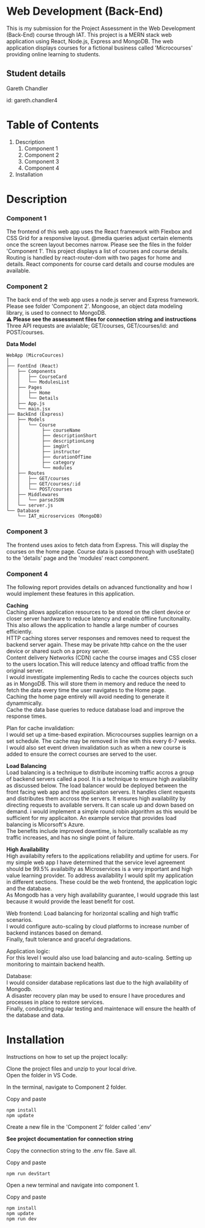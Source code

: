 # Web Development (Back-End)
This is my submission for the Project Assessment in the Web Development (Back-End) course through IAT. This project is a MERN stack web application using React, Node.js, Express and MongoDB. The web application displays courses for a fictional business called 'Microcourses' providing online learning to students.

## Student details
Gareth Chandler

id: gareth.chandler4


# Table of Contents
1. Description
   1. Component 1
   2. Component 2
   3. Component 3
   4. Component 4
3. Installation


# Description
### Component 1
The frontend of this web app uses the React framework with Flexbox and CSS Grid for a responsive layout. @media queries adjust certain elements once the screen layout becomes narrow. Please see the files in the folder 'Component 1'. This project displays a list of courses and course details. Routing is handled by react-router-dom with two pages for home and details. React components for course card details and course modules are available. 

### Component 2
The back end of the web app uses a node.js server and Express framework. Please see folder 'Component 2'. Mongoose, an object data modeling library, is used to connect to MongoDB.  
**⚠️ Please see the assessment files for connection string and instructions**  
Three API requests are avialable; GET/courses, GET/courses/id: and POST/courses.  

**Data Model**
```
WebApp (MicroCources)
│
├── FontEnd (React)
│   ├── Components
│   │   ├── CourseCard
│   │   └── ModulesList
│   ├── Pages
│   │   ├── Home
│   │   └── Details
│   ├── App.js
│   └── main.jsx
├── BackEnd (Express)
│   ├── Models
│   │   └── Course
│   │        ├── courseName
│   │        ├── descriptionShort
│   │        ├── descriptionLong
│   │        ├── imgUrl
│   │        ├── instructor
│   │        ├── durationOfTime
│   │        ├── category
│   │        └── modules
│   ├── Routes
│   │   ├── GET/courses
│   │   ├── GET/courses/:id
│   │   └── POST/courses
│   ├── Middlewares
│   │   └── parseJSON
│   └── server.js
└── Database
    └── IAT_microservices (MongoDB)
```

### Component 3
The frontend uses axios to fetch data from Express. This will display the courses on the home page. Course data is passed through with useState() to the 'details' page and the 'modules' react component.

### Component 4
The following report provides details on advanced functionality and how I would implement these features in this application.  
  
**Caching**  
Caching allows application resources to be stored on the client device or closer server hardware to reduce latency and enable offline funcitonality. This also allows the application to handle a large number of courses efficiently.   
HTTP caching stores server responses and removes need to request the backend server again. These may be private http cahce on the the user device or shared such on a proxy server.  
Content delivery Networks (CDN) cache the course images and CSS closer to the users location.This will reduce latency and offload traffic from the original server.  
I would investigate implementing Redis to cache the cources objects such as in MongoDB. This will store them in memory and reduce the need to fetch the data every time the user navigates to the Home page.  
Caching the home page entirely will avoid needing to generate it dynammically.  
Cache the data base queries to reduce database load and improve the response times.  

Plan for cache invalidation:  
I would set up a time-based expiration. Microcourses supplies learnign on a set schedule. The cache may be removed in line with this every 6-7 weeks. I would also set event driven invalidation such as when a new course is added to ensure the correct courses are served to the user.  


**Load Balancing**  
Load balancing is a technique to distribute incoming traffic accros a group of backend servers called a pool. It is a technique to ensure high availability as discussed below. The load balancer would be deployed between the front facing web app and the applicaiton servers. It handles client requests and distributes them accross the servers. It ensures high availability by directing requests to available servers. It can scale up and down based on demand. i would implement a simple round robin algorithm as this would be sufficient for my applicaiton. An example service that provides load balancing is Micorsoft's Azure.  
The benefits include improved downtime, is horizontally scallable as my traffic increases, and has no single point of failure.  


**High Availability**  
High availabilty refers to the applications reliability and uptime for users. For my simple web app I have determined that the service level agreement should be 99.5% availabilty as Microservices is a very important and high value learning provider. To address availability I would split my application in different sections. These could be the web frontend, the application logic and the database.  
As Mongodb has a very high availability guarantee, I would upgrade this last because it would provide the least benefit for cost.  
  
Web frontend:
Load balancing for horizontal scalling and high traffic scenarios.  
I would configure auto-scaling by cloud platforms to increase number of backend instances based on demand.  
Finally, fault tolerance and graceful degradations.
  
Application logic:  
For this level I would also use load balancing and auto-scaling.
Setting up monitoring to maintain backend health.   

Database:  
I would consider database replications last due to the high availability of Mongodb.  
A disaster recovery plan may be used to ensure I have procedures and processes in place to restore services.  
Finally, conducting regular testing and maintenace will ensure the health of the database and data.


# Installation
Instructions on how to set up the project locally:  

Clone the project files and unzip to your local drive.  
Open the folder in VS Code.  

In the terminal, navigate to Component 2 folder.  

Copy and paste  
```
npm install 
npm update
```  
Create a new file in the 'Component 2' folder called '.env'  
  
**See project documentation for connection string**  
  
Copy the connection string to the .env file. Save all.  

Copy and paste  
```
npm run devStart
```  

Open a new terminal and navigate into component 1.  

Copy and paste  
```
npm install
npm update
npm run dev
```


